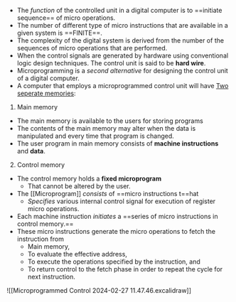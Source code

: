 - The *function* of the controlled unit in a digital computer is to ==initiate sequence== of micro operations.
- The number of different type of micro instructions that are available in a given system is ==FINITE==.
- The complexity of the digital system is derived from the number of the sequences of micro operations that are performed.
- When the control signals are generated by hardware using conventional logic design techniques.
	The control unit is said to be **hard wire**.
- Microprogramming is a *second alternative* for designing the control unit of a digital computer.
- A computer that employs a microprogrammed control unit will have
<u>Two seperate memories</u>:
1. Main memory
- The main memory is available to the users for storing programs
- The contents of the main memory may alter when the data is manipulated and every time that program is changed.
- The user program in main memory consists of **machine instructions** and **data**.
2. Control memory
- The control memory holds a **fixed microprogram**
	- That cannot be altered by the user.
- The [[Microprogram]] *consists* of ==micro instructions t==hat
	- *Specifies* various internal control signal for execution of register micro operations.
- Each machine instruction *initiates* a ==series of micro instructions in control memory.==
- These micro instructions generate the micro operations to fetch the instruction from
	- Main memory, 
	- To evaluate the effective address,
	- To execute the operations specified by the instruction, and
	- To return control to the fetch phase in order to repeat the cycle for next instruction.
	
![[Microprogrammed Control 2024-02-27 11.47.46.excalidraw]]